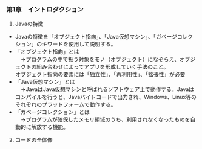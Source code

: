 
### 第1章　イントロダクション

1. Javaの特徴  
* Javaの特徴を「オブジェクト指向」、「Java仮想マシン」、「ガベージコレクション」のキワードを使用して説明する。  
* 「オブジェクト指向」とは  
　→プログラムの中で扱う対象をモノ（オブジェクト）になぞらえ、オブジェクトの組み合わせによってアプリを形成していく手法のこと。  
オブジェクト指向の要素には「独立性」、「再利用性」、「拡張性」が必要    
* 「Java仮想マシン」とは  
　→JavaはJava仮想マシンと呼ばれるソフトウェア上で動作する。Javaはコンパイルを行うと、Javaバイトコードで出力され、Windows、Linux等のそれぞれのプラットフォームで動作する。  
* 「ガベージコレクション」とは  
　→プログラムが確保したメモリ領域のうち、利用されなくなったものを自動的に解放する機能。  

2. コードの全体像  
